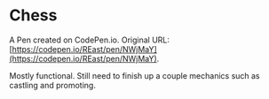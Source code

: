 # Chess

A Pen created on CodePen.io. Original URL: [https://codepen.io/REast/pen/NWjMaY](https://codepen.io/REast/pen/NWjMaY).

Mostly functional.  Still need to finish up a couple mechanics such as castling and promoting.